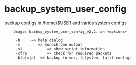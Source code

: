 # backup_system_user_config
backup configs in /home/$USER and varios system configs

        Usage: backup_system_user_config_v2.2..sh <options> 
        
         -h		=> help dialog 
         -m		   => monochrome output 
         -si		   => show script information 
         -cfrp		   => check for required packets 
         -b(u|s|a)	=> backup (u)ser, (s)ystem, (a)ll configs
        


